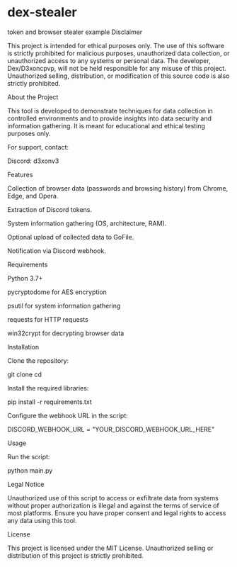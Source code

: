 # dex-stealer
token and browser stealer example
Disclaimer

This project is intended for ethical purposes only. The use of this software is strictly prohibited for malicious purposes, unauthorized data collection, or unauthorized access to any systems or personal data. The developer, Dex/D3xoncpvp, will not be held responsible for any misuse of this project. Unauthorized selling, distribution, or modification of this source code is also strictly prohibited.

About the Project

This tool is developed to demonstrate techniques for data collection in controlled environments and to provide insights into data security and information gathering. It is meant for educational and ethical testing purposes only.

For support, contact:

Discord: d3xonv3

Features

Collection of browser data (passwords and browsing history) from Chrome, Edge, and Opera.

Extraction of Discord tokens.

System information gathering (OS, architecture, RAM).

Optional upload of collected data to GoFile.

Notification via Discord webhook.

Requirements

Python 3.7+

pycryptodome for AES encryption

psutil for system information gathering

requests for HTTP requests

win32crypt for decrypting browser data

Installation

Clone the repository:

git clone <repository-url>
cd <repository-folder>

Install the required libraries:

pip install -r requirements.txt

Configure the webhook URL in the script:

DISCORD_WEBHOOK_URL = "YOUR_DISCORD_WEBHOOK_URL_HERE"

Usage

Run the script:

python main.py

Legal Notice

Unauthorized use of this script to access or exfiltrate data from systems without proper authorization is illegal and against the terms of service of most platforms. Ensure you have proper consent and legal rights to access any data using this tool.

License

This project is licensed under the MIT License. Unauthorized selling or distribution of this project is strictly prohibited.
